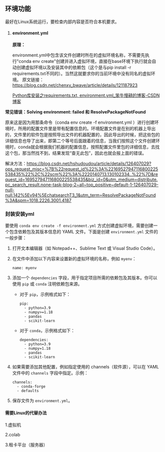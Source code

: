 ## 环境功能

最好在Linux系统运行，要检查内部内容是否符合本机要求。

1. #### environment.yml

   **原理：**

   environment.yml中包含该文件创建时所在的虚拟环境名称，不需要先执行"conda env create"创建并进入虚拟环境，直接在base环境下执行就会自动创建虚拟环境以及安装其中的依赖包（这个是与pip install -r requirements.txt不同的）。当然这就要求你的当前环境中没有同名的虚拟环境。
   原文链接：https://blog.csdn.net/chenxy_bwave/article/details/121187923

   [Python库安装之requirements.txt, environment.yml_笨牛慢耕的博客-CSDN博客](https://blog.csdn.net/chenxy_bwave/article/details/121187923?ops_request_misc=%7B%22request%5Fid%22%3A%22169528013616800184152428%22%2C%22scm%22%3A%2220140713.130102334..%22%7D&request_id=169528013616800184152428&biz_id=0&utm_medium=distribute.pc_search_result.none-task-blog-2~all~sobaiduend~default-2-121187923-null-null.142^v94^chatsearchT3_1&utm_term=environment。yml&spm=1018.2226.3001.4187)

**常见错误：Solving environment: failed 和 ResolvePackageNotFound**

原来这是因为用那条命令（conda env create -f environment.yml ）进行创建环境时，所用的配置文件里是带有配置信息的。环境配置文件是在别的机器上导出的，文件里的软件包是按照导出文件的机器配置的，因此导出的时候，把这些包的详细信息也导了出来，即第二个等号后面跟着的信息，当我们按照这个文件创建环境时，conda就会根据我们机器的配置信息，按照配置文件里包的详细信息，去找这个包，那当然找不到，结果发现“查无此包”，因此也就会报上面的错误。

解决方法：https://blog.csdn.net/hshudoudou/article/details/126407029?ops_request_misc=%7B%22request_id%22%3A%22169527947116800225538435%22%2C%22scm%22%3A%2220140713.130102334..%22%7D&request_id=169527947116800225538435&biz_id=0&utm_medium=distribute.pc_search_result.none-task-blog-2~all~top_positive~default-1-126407029-null-null.142%5Ev94%5EchatsearchT3_1&utm_term=ResolvePackageNotFound%3A&spm=1018.2226.3001.4187

### 封装安装yml

要使用 `conda env create -f environment.yml` 方式创建虚拟环境，需要创建一个包含依赖包及其版本信息的 YAML 文件。下面是创建 `environment.yml` 文件的一般步骤：

1. 打开文本编辑器（如 Notepad++、Sublime Text 或 Visual Studio Code）。

2. 在文件中添加以下内容来设置新的虚拟环境的名称，例如 `myenv`：

   ```
   name: myenv
   ```

   

3. 添加一个 `dependencies` 字段，用于指定项目所需的依赖包及其版本。你可以使用 `pip` 或 `conda` 注明依赖包来源。

   - 对于 `pip`，示例格式如下：

     ```
     pip:
       - python=3.9
       - numpy>=1.18
       - pandas
       - scikit-learn
     ```

     

   - 对于 `conda`，示例格式如下：

     ```
     dependencies:
       - python=3.9
       - numpy=1.18
       - pandas
       - scikit-learn
     ```

     

4. 如果需要添加其他配置，例如指定使用的 channels（软件源），可以在 YAML 文件中的 `channels` 字段中指定。示例：

   ```
   channels:
     - conda-forge
     - defaults
   ```

   

5. 保存文件为 `environment.yml`。

#### 需要Linux的代替办法

1.虚拟机

2.colab

3.租卡平台（服务器）